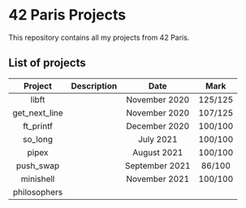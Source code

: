 # 42 Paris Projects

This repository contains all my projects from 42 Paris.

## List of projects

|    Project    | Description |      Date      |   Mark  |
|:-------------:|:-----------:|:--------------:|:-------:|
|     libft     |             |  November 2020 | 125/125 |
| get_next_line |             |  November 2020 | 107/125 |
|   ft_printf   |             |  December 2020 | 100/100 |
|    so_long    |             |    July 2021   | 100/100 |
|     pipex     |             |   August 2021  | 100/100 |
|   push_swap   |             | September 2021 |  86/100 |
|   minishell   |             |  November 2021 | 100/100 |
|  philosophers |             |                |         |
